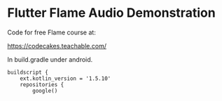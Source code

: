 # Flutter Flame Audio Demonstration

Code for free Flame course at:

https://codecakes.teachable.com/

In build.gradle under android.

```
buildscript {
    ext.kotlin_version = '1.5.10'
    repositories {
        google()
```